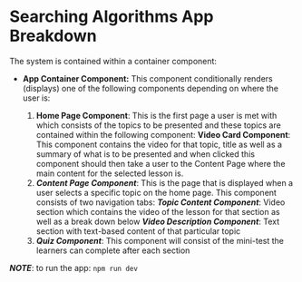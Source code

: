 # Searching Algorithms App  Breakdown

The system is contained within a container component:

 - **App Container Component:** This component conditionally renders (displays) one of the following components depending on where the user is:

	 1. **Home Page Component**: This is the first page a user is met with which consists of the topics to be presented and these topics are contained within the following component:
		 **Video Card Component**: This component contains the video for that topic, title as well as a summary of what is to be presented and when clicked this component should then take a user to the Content Page where the main content for the selected lesson is.
	2. ***Content Page Component***: This is the page that is displayed when a user selects a specific topic on the home page. This component consists of two navigation tabs:
		***Topic Content Component***: Video section which contains the video of the lesson for that section as well as a break down below
		***Video Description Component***: Text section with text-based content of that particular topic
	 3.   ***Quiz Component***: This component will consist of the mini-test the learners can complete after each section




***NOTE***: to run the app: ``npm run dev``


